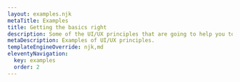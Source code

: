 ```yaml
---
layout: examples.njk
metaTitle: Examples
title: Getting the basics right
description: Some of the UI/UX principles that are going to help you today.
metaDescription: Examples of UI/UX principles.
templateEngineOverride: njk,md
eleventyNavigation:
  key: examples
  order: 2
---
```


